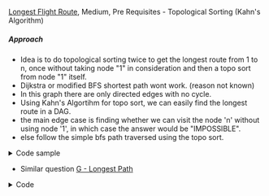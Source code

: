 [Longest Flight Route](https://cses.fi/problemset/task/1680), Medium, Pre Requisites - Topological Sorting (Kahn's Algorithm)

##### Approach

- Idea is to do topological sorting twice to get the longest route from 1 to n, once without taking node "1" in consideration and then a topo sort from node "1" itself.
- Dijkstra or modified BFS shortest path wont work. (reason not known)
- In this graph there are only directed edges with no cycle.
- Using Kahn's Algortihm for topo sort, we can easily find the longest route in a DAG.
- the main edge case is finding whether we can visit the node 'n' without using node '1', in which case the answer would be "IMPOSSIBLE".
- else follow the simple bfs path traversed using the topo sort.
<details>
<summary>Code sample </summary>

```cpp

 void solve(){
    ll n, m;    cin >> n >> m;
    vector<ll> adj[n+1];
    vector<ll> id(n+1);

    while(m--){
        ll u, v;    cin >> u >> v;
        adj[u].push_back(v);
        id[v]++;
    }
    unordered_set<ll> topo;

    vector<ll> par(n+1, -1);
    queue<ll> bfs;

    for (ll i = 2; i<=n; i++){
        if (id[i] == 0) bfs.push(i);
    }


    while(bfs.size()){
        ll u = bfs.front();     bfs.pop();
        topo.insert(u);
        for (auto v: adj[u]){
            id[v]--;
            if (id[v] == 0) {
                bfs.push(v);
                par[v] = u;
            }
        }
    }

    if (id[n] == 0 and topo.find(1) == topo.end())  {
        cout << "IMPOSSIBLE\n";
        return;
    }

    bfs.push(1);

    while(bfs.size()){
        ll u = bfs.front();     bfs.pop();
        topo.insert(u);
        for (auto v: adj[u]){
            id[v]--;
            if (id[v] == 0) {
                bfs.push(v);
                par[v] = u;
            }
        }
    }


    if (par[n] == -1)     cout << "IMPOSSIBLE\n";
    else{
        vector<ll> temp;
        temp.push_back(n);
        while(temp.back() != 1){
            temp.push_back(par[temp.back()]);
        }
        reverse(temp.begin(), temp.end());

        cout << temp.size() << endl;
        for (auto &i: temp){
            cout << i << " ";
        }
    }
}


```

  </details>

- Similar question [G - Longest Path](https://atcoder.jp/contests/dp/tasks/dp_g)

<details>
<summary>Code </summary>

```cpp

int n, m;
cin >> n >> m;

std ::vector<std ::vector<int>> graph(n);
std ::vector<int> inDegree(n);
for (int i = 0; i < m; i++) {
  int a, b;
  cin >> a >> b;
  a--, b--;
  graph[a].push_back(b);
  inDegree[b]++;
}

queue<int> qu, emptyQueue;
for (int i = 0; i < n; i++) {
  if (inDegree[i] == 0) {
    qu.push(i);
  }
}
std ::vector<int> topoOrder;

while (!qu.empty()) {
  auto u = qu.front();
  qu.pop();

  topoOrder.push_back(u);
  for (const auto &v : graph[u]) {
    if (--inDegree[v] == 0) {
      qu.push(v);
    }
  }
}

swap(qu, emptyQueue);

std ::vector<int> dist(n, 0);
for (const auto &i : topoOrder) {

  qu.push(i);
  if (!dist[i])
    dist[i] = 1;

  while (!qu.empty()) {
    auto u = qu.front();
    qu.pop();

    for (const auto &v : graph[u]) {
      if (!dist[v]) {
        qu.push(v);
        dist[v] = dist[u] + 1;
      } else {
        dist[v] = max(dist[u] + 1, dist[v]);
      }
    }
  }
}

cout << *max_element(begin(dist), end(dist)) - 1 << '\n';


```

</details>
